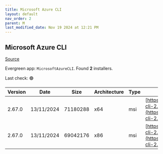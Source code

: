 ```yaml
---
title: Microsoft Azure CLI
layout: default
nav_order: 2
parent: M
last_modified_date: Nov 19 2024 at 12:21 PM
---
```


## Microsoft Azure CLI

[Source](https://learn.microsoft.com/en-au/cli/azure/)

Evergreen app: `MicrosoftAzureCLI`. Found **2** installers.

Last check: 🟢

| Version | Date       | Size     | Architecture | Type | URI                                                                                                                                          |
| ------- | ---------- | -------- | ------------ | ---- | -------------------------------------------------------------------------------------------------------------------------------------------- |
| 2.67.0  | 13/11/2024 | 71180288 | x64          | msi  | [https://azcliprod.blob.core.windows.net/msi/azure-cli-2.67.0-x64.msi](https://azcliprod.blob.core.windows.net/msi/azure-cli-2.67.0-x64.msi) |
| 2.67.0  | 13/11/2024 | 69042176 | x86          | msi  | [https://azcliprod.blob.core.windows.net/msi/azure-cli-2.67.0.msi](https://azcliprod.blob.core.windows.net/msi/azure-cli-2.67.0.msi)         |
